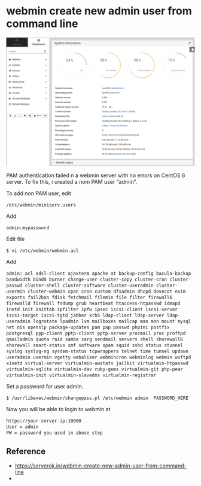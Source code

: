 
# webmin create new admin user from command line

![webmin](img/webmin-admin.png)

PAM authentication failed n a webmin server with no errors on CentOS 6 server. To fix this, i created a nom PAM user “admin”.

To add non PAM user, edit

```shell
/etc/webmin/miniserv.users
```

Add

```shell
admin:mypassword
```

Edit file

```shell
$ vi /etc/webmin/webmin.acl
```

Add

```shell
admin: acl adsl-client ajaxterm apache at backup-config bacula-backup bandwidth bind8 burner change-user cluster-copy cluster-cron cluster-passwd cluster-shell cluster-software cluster-useradmin cluster-usermin cluster-webmin cpan cron custom dfsadmin dhcpd dovecot exim exports fail2ban fdisk fetchmail filemin file filter firewall6 firewalld firewall fsdump grub heartbeat htaccess-htpasswd idmapd inetd init inittab ipfilter ipfw ipsec iscsi-client iscsi-server iscsi-target iscsi-tgtd jabber krb5 ldap-client ldap-server ldap-useradmin logrotate lpadmin lvm mailboxes mailcap man mon mount mysql net nis openslp package-updates pam pap passwd phpini postfix postgresql ppp-client pptp-client pptp-server procmail proc proftpd qmailadmin quota raid samba sarg sendmail servers shell shorewall6 shorewall smart-status smf software spam squid sshd status stunnel syslog syslog-ng system-status tcpwrappers telnet time tunnel updown useradmin usermin vgetty webalizer webmincron webminlog webmin wuftpd xinetd virtual-server virtualmin-awstats jailkit virtualmin-htpasswd virtualmin-sqlite virtualmin-dav ruby-gems virtualmin-git php-pear virtualmin-init virtualmin-slavedns virtualmin-registrar
```

Set a password for user admin.

```shell
$ /usr/libexec/webmin/changepass.pl /etc/webmin admin  PASSWORD_HERE
```

Now you will be able to login to webmin at

```output
https://your-server-ip:10000
User = admin
PW = password you used in above step
```

## Reference

* https://serverok.in/webmin-create-new-admin-user-from-command-line
* 